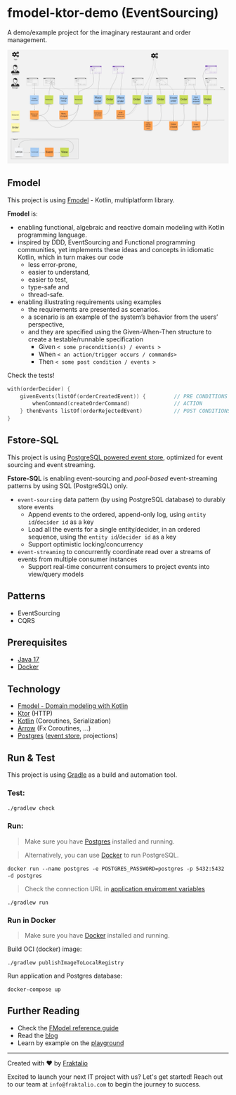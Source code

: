 # fmodel-ktor-demo (EventSourcing)

A demo/example project for the imaginary restaurant and order management.

![event model image](.assets/restaurant-model.jpg)

## Fmodel

This project is using [Fmodel](https://github.com/fraktalio/fmodel) - Kotlin, multiplatform library.

**Fmodel** is:

- enabling functional, algebraic and reactive domain modeling with Kotlin programming language.
- inspired by DDD, EventSourcing and Functional programming communities, yet implements these ideas and
  concepts in idiomatic Kotlin, which in turn makes our code
    - less error-prone,
    - easier to understand,
    - easier to test,
    - type-safe and
    - thread-safe.
- enabling illustrating requirements using examples
    - the requirements are presented as scenarios.
    - a scenario is an example of the system’s behavior from the users’ perspective,
    - and they are specified using the Given-When-Then structure to create a testable/runnable specification
        - Given `< some precondition(s) / events >`
        - When `< an action/trigger occurs / commands>`
        - Then `< some post condition / events >`

Check the tests!

```kotlin
with(orderDecider) {
    givenEvents(listOf(orderCreatedEvent)) {         // PRE CONDITIONS
        whenCommand(createOrderCommand)              // ACTION
    } thenEvents listOf(orderRejectedEvent)          // POST CONDITIONS
}
```

## Fstore-SQL

This project is using [PostgreSQL powered event store](https://github.com/fraktalio/fstore-sql), optimized for event
sourcing and event streaming.

**Fstore-SQL** is enabling event-sourcing and *pool-based* event-streaming patterns by using SQL (PostgreSQL) only.

- `event-sourcing` data pattern (by using PostgreSQL database) to durably store events
    - Append events to the ordered, append-only log, using `entity id`/`decider id` as a key
    - Load all the events for a single entity/decider, in an ordered sequence, using the `entity id`/`decider id` as a
      key
    - Support optimistic locking/concurrency
- `event-streaming` to concurrently coordinate read over a streams of events from multiple consumer instances
    - Support real-time concurrent consumers to project events into view/query models

## Patterns

- EventSourcing
- CQRS

## Prerequisites

- [Java 17](https://adoptium.net/)
- [Docker](https://www.docker.com/products/docker-desktop/)

## Technology

- [Fmodel - Domain modeling with Kotlin](https://github.com/fraktalio/fmodel)
- [Ktor](https://ktor.io/) (HTTP)
- [Kotlin](https://kotlinlang.org/) (Coroutines, Serialization)
- [Arrow](https://arrow-kt.io/) (Fx Coroutines, ...)
- [Postgres](https://www.postgresql.org/) ([event store](https://github.com/fraktalio/fstore-sql), projections)

## Run & Test

This project is using [Gradle](https://docs.gradle.org) as a build and automation tool.

### Test:

```shell
./gradlew check
```

### Run:

> Make sure you have [Postgres](https://www.postgresql.org/download/) installed and running.

> Alternatively, you can use [Docker](https://www.docker.com/products/docker-desktop/) to run PostgreSQL.

```shell
docker run --name postgres -e POSTGRES_PASSWORD=postgres -p 5432:5432 -d postgres
```

> Check the connection URL in [application enviroment variables](src/main/kotlin/com/fraktalio/Env.kt)

```shell
./gradlew run
```

### Run in Docker

> Make sure you have [Docker](https://www.docker.com/products/docker-desktop/) installed and running.

Build OCI (docker) image:

```shell
./gradlew publishImageToLocalRegistry
```

Run application and Postgres database:

```shell
docker-compose up
```

## Further Reading

- Check the [FModel reference guide](https://github.com/fraktalio/fmodel)
- Read the [blog](https://fraktalio.com/blog/)
- Learn by example on the [playground](https://fraktalio.com/blog/playground)

---
Created with :heart: by [Fraktalio](https://fraktalio.com/)

Excited to launch your next IT project with us? Let's get started! Reach out to our team at `info@fraktalio.com` to
begin the journey to success.
